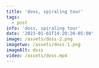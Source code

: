 ```yaml
---
title: 'doss, spiraling tour'
tags:
  - post
info: 'doss, spiraling tour'
date: '2023-01-01T14:20:20-05:00'
image: /assets/doss-2.png
imagetwo: /assets/doss-1.png
imageAlt: doss
video: /assets/doss.mp4
---
```


